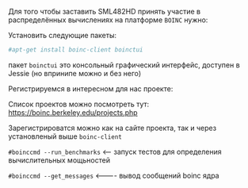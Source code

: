 Для того чтобы заставить SML482HD принять участие в распределённых вычислениях на платформе `BOINC`
нужно:

Установить следующие пакеты:
```php
#apt-get install boinc-client boinctui
```
пакет `boinctui` это консольный графический интерфейс, доступен в Jessie (но впринипе можно и без него)

Регистрируемся в интересном для нас проекте:

Список проектов можно посмотреть тут:
https://boinc.berkeley.edu/projects.php


Зарегистрироватся можно как на сайте проекта, так и через установленый выше `boinc-client`



`#boinccmd --run_benchmarks` <-- запуск тестов для определения вычислительных мощьностей

`#boinccmd --get_messages` <---- вывод сообщений boinc ядра
